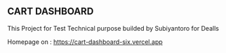 ## CART DASHBOARD

This Project for Test Technical purpose builded by Subiyantoro for Dealls

Homepage on : https://cart-dashboard-six.vercel.app